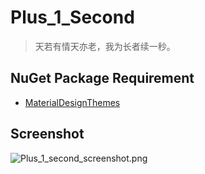 # Plus_1_Second

> 天若有情天亦老，我为长者续一秒。

## NuGet Package Requirement

- [MaterialDesignThemes](http://materialdesigninxaml.net/)

## Screenshot

![Plus_1_second_screenshot.png](https://i.loli.net/2020/10/02/ht716rOIvWnf4lZ.png)